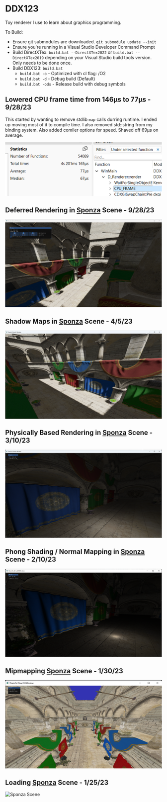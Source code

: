# DDX123

Toy renderer I use to learn about graphics programming.

To Build:
- Ensure git submodules are downloaded. `git submodule update --init`
- Ensure you're running in a Visual Studio Developer Command Prompt
- Build DirectXTex: `build.bat --DirectXTex2022` or `build.bat --DirectXTex2019` depending on your Visual Studio build tools version. Only needs to be done once.
- Build DDX123: `build.bat`
  - `build.bat -o`   - Optimized with cl flag: /O2
  - `build.bat -d`   - Debug build (Default)
  - `build.bat -ods` - Release build with debug symbols

## Lowered CPU frame time from 146µs to 77µs - 9/28/23

This started by wanting to remove stdlib `map` calls durring runtime.
I ended up moving most of it to compile time. I also removed std::string from my binding system. Also added comiler options for speed. Shaved off 69µs on average.


![CPU Frame time](pics/CPU_FRAME_TIME.png) 

## Deferred Rendering in [Sponza](https://github.com/KhronosGroup/glTF-Sample-Models/tree/master/2.0/Sponza) Scene - 9/28/23 

![Deferred Rendering in Sponza Scene](pics/Deferred_rendering.png)

## Shadow Maps in [Sponza](https://github.com/KhronosGroup/glTF-Sample-Models/tree/master/2.0/Sponza) Scene - 4/5/23 

![Shadow Maps in Sponza Scene](pics/shadow_mapping_2.png)

## Physically Based Rendering in [Sponza](https://github.com/KhronosGroup/glTF-Sample-Models/tree/master/2.0/Sponza) Scene - 3/10/23 

![Physically Based Rendering in Sponza Scene](pics/PBR_Sponza.png)

## Phong Shading / Normal Mapping in [Sponza](https://github.com/KhronosGroup/glTF-Sample-Models/tree/master/2.0/Sponza) Scene - 2/10/23 

![Mipmapping with Sponza Scene](pics/phong_sponza.png)

## Mipmapping [Sponza](https://github.com/KhronosGroup/glTF-Sample-Models/tree/master/2.0/Sponza) Scene - 1/30/23 

![Mipmapping with Sponza Scene](pics/mipmapped_sponza.png)

## Loading [Sponza](https://github.com/KhronosGroup/glTF-Sample-Models/tree/master/2.0/Sponza) Scene - 1/25/23 

![Sponza Scene](pics/loading_sponza.png)
